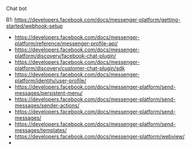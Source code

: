 Chat bot

B1: https://developers.facebook.com/docs/messenger-platform/getting-started/webhook-setup

- https://developers.facebook.com/docs/messenger-platform/reference/messenger-profile-api/
- https://developers.facebook.com/docs/messenger-platform/discovery/facebook-chat-plugin/
- https://developers.facebook.com/docs/messenger-platform/discovery/customer-chat-plugin/sdk
- https://developers.facebook.com/docs/messenger-platform/identity/user-profile/
- https://developers.facebook.com/docs/messenger-platform/send-messages/persistent-menu/
- https://developers.facebook.com/docs/messenger-platform/send-messages/sender-actions/
- https://developers.facebook.com/docs/messenger-platform/send-messages/
- https://developers.facebook.com/docs/messenger-platform/send-messages/templates/
- https://developers.facebook.com/docs/messenger-platform/webview/
- 

